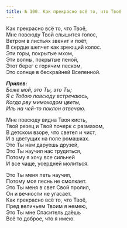 ```yaml
---
title: № 100. Как прекрасно всё то, что Твоё
---
```


Как прекрасно всё то, что Твоё,  
Мне повсюду Твой слышится голос,  
Ветром в листьях звенит и поёт,  
В сердце шепчет как зреющий колос.  
Эти горы, покрытые мхом,  
Эти волны, покрытые пеной,  
Этот берег с горячим песком,   
Это солнце в бескрайней Вселенной.

*__Припев:__  
Боже мой, это Ты, это Ты;  
Я с Тобою повсюду встречаюсь,  
Когда рву мимоходом цветы,  
Иль на чей-то поклон отвечаю.*

Мне повсюду видна Твоя кисть,  
Твой резец и Твой почерк с размахом,  
В детском взоре, что светел и чист,  
И в цветущих на поле ромашках.  
Это Ты нам даруешь друзей,  
Это Ты научил нас трудиться,  
Потому я хочу все сильней  
И все чаще, усердней молиться.

Это Ты меня петь научил,  
Потому моя песнь не смолкает.  
Это Ты меня в свет Свой пролил,  
Он и вечности не угасает.  
Как прекрасно всё то, что Твоё,  
Пред величьем Твоим я немею,  
Это Ты мне Спаситель даёшь  
Всё то доброе, что я имею.
